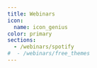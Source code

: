 ```yaml
---
title: Webinars
icon:
  name: icon_genius
color: primary
sections:
  - /webinars/spotify
#  - /webinars/free_themes
---
```

